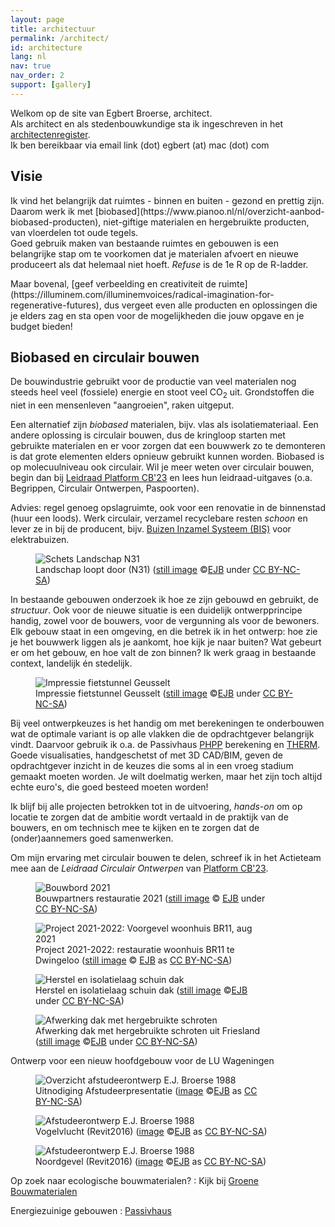 ```yaml
---
layout: page
title: architectuur
permalink: /architect/
id: architecture
lang: nl
nav: true
nav_order: 2
support: [gallery]
---
```


Welkom op de site van Egbert Broerse, architect.<br>
Als architect en als stedenbouwkundige sta ik ingeschreven in het <a href="https://www.architectenregister.nl/vind-een-architect/?searchTerm=Broerse&searchFilter=5">architectenregister</a>.<br>
Ik ben bereikbaar via email link (dot) egbert (at) mac (dot) com

## Visie

<p>Ik vind het belangrijk dat ruimtes - binnen en buiten - gezond en prettig zijn. Daarom werk ik met [biobased](https://www.pianoo.nl/nl/overzicht-aanbod-biobased-producten), niet-giftige materialen en hergebruikte producten, van vloerdelen tot oude tegels.<br>
Goed gebruik maken van bestaande ruimtes en gebouwen is een belangrijke stap om te voorkomen dat je materialen afvoert en nieuwe produceert als dat helemaal niet hoeft. <em>Refuse</em> is de 1e R op de R-ladder.</p>
Maar bovenal, [geef verbeelding en creativiteit de ruimte](https://illuminem.com/illuminemvoices/radical-imagination-for-regenerative-futures), dus vergeet even alle producten en oplossingen die je elders zag en sta open voor de mogelijkheden die jouw opgave en je budget bieden!

## <a id="circulair">Biobased en circulair bouwen</a>

De bouwindustrie gebruikt voor de productie van veel materialen nog steeds heel veel (fossiele) energie en stoot veel CO<sub>2</sub> uit. Grondstoffen die niet in een mensenleven "aangroeien", raken uitgeput.

Een alternatief zijn <em>biobased</em> materialen, bijv. vlas als isolatiemateriaal. Een andere oplossing is circulair bouwen, dus de kringloop starten met gebruikte materialen en er voor zorgen dat een bouwwerk zo te demonteren is dat grote elementen elders opnieuw gebruikt kunnen worden. Biobased is op molecuulniveau ook circulair.
Wil je meer weten over circulair bouwen, begin dan bij [Leidraad Platform CB'23](https://platformcb23.nl/) en lees hun leidraad-uitgaves (o.a. Begrippen, Circulair Ontwerpen, Paspoorten).

Advies: regel genoeg opslagruimte, ook voor een renovatie in de binnenstad (huur een loods). Werk circulair, verzamel recyclebare resten <em>schoon</em> en lever ze in bij de producent, bijv. <a href="https://www.bureauleiding.nl">Buizen Inzamel Systeem (BIS)</a> voor elektrabuizen.

<figure><img src='{{ "/assets/img/architect/n31/N31princDkruisend_lo.jpg" | relative_url }}' alt='Schets Landschap N31' class='img-fluid' >
<figcaption class="kleiner">Landschap loopt door (N31) (<a prefix="dct: https://purl.org/dc/terms/" href="https://purl.org/dc/dcmitype/Image" property="dct:title" rel="dct:type">still image</a> &copy;<a prefix="cc: https://creativecommons.org/ns#" href="https://www.ebroerse.nl" property="cc:attributionName" rel="cc:attributionURL">EJB</a> under <a rel="license" href="http://creativecommons.org/licenses/by-nc-sa/4.0/">CC BY-NC-SA</a>)</figcaption></figure>

<p>In bestaande gebouwen onderzoek ik hoe ze zijn gebouwd en gebruikt, de <em>structuur</em>. Ook voor de nieuwe situatie is een duidelijk ontwerpprincipe handig, zowel voor de bouwers, voor de vergunning als voor de bewoners.<br>
Elk gebouw staat in een omgeving, en die betrek ik in het ontwerp: hoe zie je het bouwwerk liggen als je aankomt, hoe kijk je naar buiten? Wat gebeurt er om het gebouw, en hoe valt de zon binnen? Ik werk graag in bestaande context, landelijk &eacute;n stedelijk.</p>

<figure><img src='{{ "/assets/img-noresample/avenue2/PaardentunnelSchetsEgbert-562x252.jpg" | relative_url }}' alt='Impressie fietstunnel Geusselt' class='img-fluid' >
<figcaption class="kleiner">Impressie fietstunnel Geusselt (<a prefix="dct: https://purl.org/dc/terms/" href="https://purl.org/dc/dcmitype/Image" property="dct:title" rel="dct:type">still image</a> &copy;<a prefix="cc: https://creativecommons.org/ns#" href="https://www.ebroerse.nl" property="cc:attributionName" rel="cc:attributionURL">EJB</a> under <a rel="license" href="http://creativecommons.org/licenses/by-nc-sa/4.0/">CC BY-NC-SA</a>)</figcaption></figure>

<p>Bij veel ontwerpkeuzes is het handig om met berekeningen te onderbouwen wat de optimale variant is op alle vlakken die de opdrachtgever belangrijk vindt. Daarvoor gebruik ik o.a. de Passivhaus <a href="https://passipedia.org/planning/calculating_energy_efficiency/phpp_-_the_passive_house_planning_package">PHPP</a> berekening en <a href="https://windows.lbl.gov/software/therm/">THERM</a>.<br>
Goede visualisaties, handgeschetst of met 3D CAD/BIM, geven de opdrachtgever inzicht in de keuzes die soms al in een vroeg stadium gemaakt moeten worden. Je wilt doelmatig werken, maar het zijn toch altijd echte euro's, die goed besteed moeten worden!</p>
<p>Ik blijf bij alle projecten betrokken tot in de uitvoering, <em>hands-on</em> om op locatie te zorgen dat de ambitie wordt vertaald in de praktijk van de bouwers, en om technisch mee te kijken en te zorgen dat de (onder)aannemers goed samenwerken.</p>

<p>Om mijn ervaring met circulair bouwen te delen, schreef ik in het Actieteam mee aan de <em>Leidraad Circulair Ontwerpen</em> van <a href="https://platformcb23.nl">Platform CB'23</a>.</p>

<div class="card mx-auto mb-3 p-3" style="max-width: 90%;">
<figure><img src='{{ "/assets/img/architect/BR11/BR11_Bouwbord.png" | relative_url }}' alt='Bouwbord 2021' class='img-fluid' >
<figcaption class="kleiner">Bouwpartners restauratie 2021 (<a prefix="dct: https://purl.org/dc/terms/" href="https://purl.org/dc/dcmitype/Image" property="dct:title" rel="dct:type">still image</a> &copy; <a prefix="cc: https://creativecommons.org/ns#" href="https://www.ebroerse.nl" property="cc:attributionName" rel="cc:attributionURL">EJB</a> under <a rel="license" href="http://creativecommons.org/licenses/by-nc-sa/4.0/">CC BY-NC-SA</a>)</figcaption></figure>

<figure><img src='{{ "/assets/img/architect/BR11/IMG_1041.jpg" | relative_url }}' alt='Project 2021-2022: Voorgevel woonhuis BR11, aug 2021' class='img-fluid'>
<figcaption class="kleiner">Project 2021-2022: restauratie woonhuis BR11 te Dwingeloo (<a prefix="dct: https://purl.org/dc/terms/" href="https://purl.org/dc/dcmitype/Image" property="dct:title" rel="dct:type">still image</a> &copy; <a prefix="cc: https://creativecommons.org/ns#" href="https://www.ebroerse.nl" property="cc:attributionName" rel="cc:attributionURL">EJB</a> as <a rel="license" href="https://creativecommons.org/licenses/by-nc-sa/4.0/">CC BY-NC-SA</a>)</figcaption></figure>

<figure><img src='{{ "/assets/img/architect/BR11/IMG_3774.jpg" | relative_url }}' alt='Herstel en isolatielaag schuin dak' class='img-fluid' >
<figcaption class="kleiner">Herstel en isolatielaag schuin dak (<a prefix="dct: https://purl.org/dc/terms/" href="https://purl.org/dc/dcmitype/Image" property="dct:title" rel="dct:type">still image</a> &copy;<a prefix="cc: https://creativecommons.org/ns#" href="https://www.ebroerse.nl" property="cc:attributionName" rel="cc:attributionURL">EJB</a> under <a rel="license" href="http://creativecommons.org/licenses/by-nc-sa/4.0/">CC BY-NC-SA</a>)</figcaption></figure>

<figure><img src='{{ "/assets/img/architect/BR11/IMG_1165.jpg" | relative_url }}' alt='Afwerking dak met hergebruikte schroten' class='img-fluid' >
<figcaption class="kleiner">Afwerking dak met hergebruikte schroten uit Friesland (<a prefix="dct: https://purl.org/dc/terms/" href="https://purl.org/dc/dcmitype/Image" property="dct:title" rel="dct:type">still image</a> &copy;<a prefix="cc: https://creativecommons.org/ns#" href="https://www.ebroerse.nl" property="cc:attributionName" rel="cc:attributionURL">EJB</a> under <a rel="license" href="http://creativecommons.org/licenses/by-nc-sa/4.0/">CC BY-NC-SA</a>)</figcaption></figure>
</div><!-- sluit tegel af -->

<div class="card mx-auto mb-3 p-3" style="max-width: 90%;">
Ontwerp voor een nieuw hoofdgebouw voor de LU Wageningen
<div class="row">
<div class="col-sm">
<figure><img src='{{ "/assets/img/architect/studiebk/LUW1988EBR.png" | relative_url }}' alt='Overzicht afstudeerontwerp E.J. Broerse 1988' class='img-fluid'>
<figcaption class="kleiner">Uitnodiging Afstudeerpresentatie (<a prefix="dct: https://purl.org/dc/terms/" href="https://purl.org/dc/dcmitype/Image" property="dct:title" rel="dct:type">image</a> &copy;<a prefix="cc: https://creativecommons.org/ns#" href="https://www.ebroerse.nl" property="cc:attributionName" rel="cc:attributionURL">EJB</a> as <a rel="license" href="https://creativecommons.org/licenses/by-nc-sa/4.0/">CC BY-NC-SA</a>)</figcaption></figure>
</div>
<div class="col-sm">
<figure><img src='{{ "/assets/img/architect/studiebk/EBR_LUW_1988_ZO.jpg" | relative_url }}' alt='Afstudeerontwerp E.J. Broerse 1988' class='img-fluid'><br>
<figcaption class="kleiner">Vogelvlucht (Revit2016) (<a prefix="dct: https://purl.org/dc/terms/" href="https://purl.org/dc/dcmitype/Image" property="dct:title" rel="dct:type">image</a> &copy;<a prefix="cc: https://creativecommons.org/ns#" href="https://www.ebroerse.nl" property="cc:attributionName" rel="cc:attributionURL">EJB</a> as <a rel="license" href="https://creativecommons.org/licenses/by-nc-sa/4.0/">CC BY-NC-SA</a>)</figcaption></figure>
</div>
</div><!-- sluit row af -->

<!-- groter plaatje -->
<figure><img src='{{ "/assets/img/architect/studiebk/EBR_LUW_1988_entree.jpg" | relative_url }}' alt='Afstudeerontwerp E.J. Broerse 1988' class='img-fluid'>
<figcaption class="kleiner">Noordgevel (Revit2016) (<a prefix="dct: https://purl.org/dc/terms/" href="https://purl.org/dc/dcmitype/Image" property="dct:title" rel="dct:type">image</a> &copy;<a prefix="cc: https://creativecommons.org/ns#" href="https://www.ebroerse.nl" property="cc:attributionName" rel="cc:attributionURL">EJB</a> as <a rel="license" href="https://creativecommons.org/licenses/by-nc-sa/4.0/">CC BY-NC-SA</a>)</figcaption></figure>
</div><!-- sluit tegel af -->

Op zoek naar ecologische bouwmaterialen?
: Kijk bij [Groene Bouwmaterialen](https://www.groenebouwmaterialen.nl)

Energiezuinige gebouwen
: [Passivhaus](https://phi.org)

